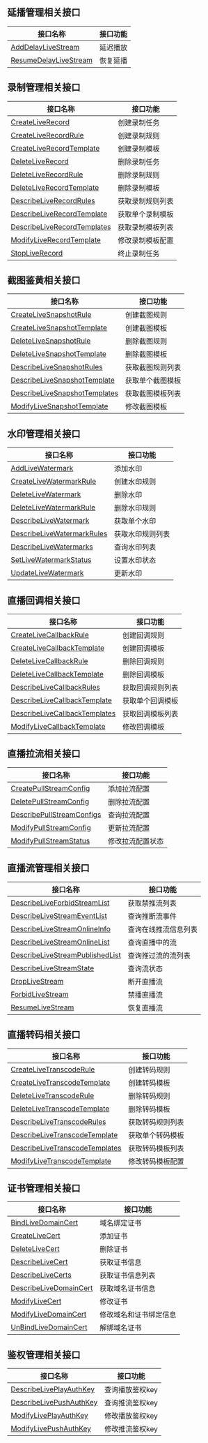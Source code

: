 ## 延播管理相关接口

| 接口名称 | 接口功能 |
|---------|---------|
| [AddDelayLiveStream](https://cloud.tencent.com/document/api/267/20465) | 延迟播放 |
| [ResumeDelayLiveStream](https://cloud.tencent.com/document/api/267/20464) | 恢复延播 |

## 录制管理相关接口

| 接口名称 | 接口功能 |
|---------|---------|
| [CreateLiveRecord](https://cloud.tencent.com/document/api/267/30148) | 创建录制任务 |
| [CreateLiveRecordRule](https://cloud.tencent.com/document/api/267/32615) | 创建录制规则 |
| [CreateLiveRecordTemplate](https://cloud.tencent.com/document/api/267/32614) | 创建录制模板 |
| [DeleteLiveRecord](https://cloud.tencent.com/document/api/267/30147) | 删除录制任务 |
| [DeleteLiveRecordRule](https://cloud.tencent.com/document/api/267/32613) | 删除录制规则 |
| [DeleteLiveRecordTemplate](https://cloud.tencent.com/document/api/267/32612) | 删除录制模板 |
| [DescribeLiveRecordRules](https://cloud.tencent.com/document/api/267/32611) | 获取录制规则列表 |
| [DescribeLiveRecordTemplate](https://cloud.tencent.com/document/api/267/32610) | 获取单个录制模板 |
| [DescribeLiveRecordTemplates](https://cloud.tencent.com/document/api/267/32609) | 获取录制模板列表 |
| [ModifyLiveRecordTemplate](https://cloud.tencent.com/document/api/267/32608) | 修改录制模板配置 |
| [StopLiveRecord](https://cloud.tencent.com/document/api/267/30146) | 终止录制任务 |

## 截图鉴黄相关接口

| 接口名称 | 接口功能 |
|---------|---------|
| [CreateLiveSnapshotRule](https://cloud.tencent.com/document/api/267/32625) | 创建截图规则 |
| [CreateLiveSnapshotTemplate](https://cloud.tencent.com/document/api/267/32624) | 创建截图模板 |
| [DeleteLiveSnapshotRule](https://cloud.tencent.com/document/api/267/32623) | 删除截图规则 |
| [DeleteLiveSnapshotTemplate](https://cloud.tencent.com/document/api/267/32622) | 删除截图模板 |
| [DescribeLiveSnapshotRules](https://cloud.tencent.com/document/api/267/32621) | 获取截图规则列表 |
| [DescribeLiveSnapshotTemplate](https://cloud.tencent.com/document/api/267/32620) | 获取单个截图模板 |
| [DescribeLiveSnapshotTemplates](https://cloud.tencent.com/document/api/267/32619) | 获取截图模板列表 |
| [ModifyLiveSnapshotTemplate](https://cloud.tencent.com/document/api/267/32618) | 修改截图模板 |

## 水印管理相关接口

| 接口名称 | 接口功能 |
|---------|---------|
| [AddLiveWatermark](https://cloud.tencent.com/document/api/267/30154) | 添加水印 |
| [CreateLiveWatermarkRule](https://cloud.tencent.com/document/api/267/32629) | 创建水印规则 |
| [DeleteLiveWatermark](https://cloud.tencent.com/document/api/267/30153) | 删除水印 |
| [DeleteLiveWatermarkRule](https://cloud.tencent.com/document/api/267/32628) | 删除水印规则 |
| [DescribeLiveWatermark](https://cloud.tencent.com/document/api/267/32627) | 获取单个水印 |
| [DescribeLiveWatermarkRules](https://cloud.tencent.com/document/api/267/32626) | 获取水印规则列表 |
| [DescribeLiveWatermarks](https://cloud.tencent.com/document/api/267/30152) | 查询水印列表 |
| [SetLiveWatermarkStatus](https://cloud.tencent.com/document/api/267/30151) | 设置水印状态 |
| [UpdateLiveWatermark](https://cloud.tencent.com/document/api/267/30150) | 更新水印 |

## 直播回调相关接口

| 接口名称 | 接口功能 |
|---------|---------|
| [CreateLiveCallbackRule](https://cloud.tencent.com/document/api/267/32638) | 创建回调规则 |
| [CreateLiveCallbackTemplate](https://cloud.tencent.com/document/api/267/32637) | 创建回调模板 |
| [DeleteLiveCallbackRule](https://cloud.tencent.com/document/api/267/32636) | 删除回调规则 |
| [DeleteLiveCallbackTemplate](https://cloud.tencent.com/document/api/267/32635) | 删除回调模板 |
| [DescribeLiveCallbackRules](https://cloud.tencent.com/document/api/267/32634) | 获取回调规则列表 |
| [DescribeLiveCallbackTemplate](https://cloud.tencent.com/document/api/267/32633) | 获取单个回调模板 |
| [DescribeLiveCallbackTemplates](https://cloud.tencent.com/document/api/267/32632) | 获取回调模板列表 |
| [ModifyLiveCallbackTemplate](https://cloud.tencent.com/document/api/267/32631) | 修改回调模板 |

## 直播拉流相关接口

| 接口名称 | 接口功能 |
|---------|---------|
| [CreatePullStreamConfig](https://cloud.tencent.com/document/api/267/30159) | 添加拉流配置 |
| [DeletePullStreamConfig](https://cloud.tencent.com/document/api/267/31311) | 删除拉流配置 |
| [DescribePullStreamConfigs](https://cloud.tencent.com/document/api/267/30158) | 查询拉流配置 |
| [ModifyPullStreamConfig](https://cloud.tencent.com/document/api/267/30157) | 更新拉流配置 |
| [ModifyPullStreamStatus](https://cloud.tencent.com/document/api/267/30156) | 修改拉流配置状态 |

## 直播流管理相关接口

| 接口名称 | 接口功能 |
|---------|---------|
| [DescribeLiveForbidStreamList](https://cloud.tencent.com/document/api/267/33187) | 获取禁推流列表 |
| [DescribeLiveStreamEventList](https://cloud.tencent.com/document/api/267/33186) | 查询推断流事件 |
| [DescribeLiveStreamOnlineInfo](https://cloud.tencent.com/document/api/267/20473) | 查询在线推流信息列表 |
| [DescribeLiveStreamOnlineList](https://cloud.tencent.com/document/api/267/20472) | 查询直播中的流 |
| [DescribeLiveStreamPublishedList](https://cloud.tencent.com/document/api/267/20471) | 查询推过流的流列表 |
| [DescribeLiveStreamState](https://cloud.tencent.com/document/api/267/20470) | 查询流状态 |
| [DropLiveStream](https://cloud.tencent.com/document/api/267/20469) | 断开直播流 |
| [ForbidLiveStream](https://cloud.tencent.com/document/api/267/20468) | 禁播直播流 |
| [ResumeLiveStream](https://cloud.tencent.com/document/api/267/20467) | 恢复直播流 |

## 直播转码相关接口

| 接口名称 | 接口功能 |
|---------|---------|
| [CreateLiveTranscodeRule](https://cloud.tencent.com/document/api/267/32647) | 创建转码规则 |
| [CreateLiveTranscodeTemplate](https://cloud.tencent.com/document/api/267/32646) | 创建转码模板 |
| [DeleteLiveTranscodeRule](https://cloud.tencent.com/document/api/267/32645) | 删除转码规则 |
| [DeleteLiveTranscodeTemplate](https://cloud.tencent.com/document/api/267/32644) | 删除转码模板 |
| [DescribeLiveTranscodeRules](https://cloud.tencent.com/document/api/267/32643) | 获取转码规则列表 |
| [DescribeLiveTranscodeTemplate](https://cloud.tencent.com/document/api/267/32642) | 获取单个转码模板 |
| [DescribeLiveTranscodeTemplates](https://cloud.tencent.com/document/api/267/32641) | 获取转码模板列表 |
| [ModifyLiveTranscodeTemplate](https://cloud.tencent.com/document/api/267/32640) | 修改转码模板配置 |

## 证书管理相关接口

| 接口名称 | 接口功能 |
|---------|---------|
| [BindLiveDomainCert](https://cloud.tencent.com/document/api/267/32657) | 域名绑定证书 |
| [CreateLiveCert](https://cloud.tencent.com/document/api/267/32656) | 添加证书 |
| [DeleteLiveCert](https://cloud.tencent.com/document/api/267/32655) | 删除证书 |
| [DescribeLiveCert](https://cloud.tencent.com/document/api/267/32654) | 获取证书信息 |
| [DescribeLiveCerts](https://cloud.tencent.com/document/api/267/32653) | 获取证书信息列表 |
| [DescribeLiveDomainCert](https://cloud.tencent.com/document/api/267/32652) | 获取域名证书信息 |
| [ModifyLiveCert](https://cloud.tencent.com/document/api/267/32651) | 修改证书 |
| [ModifyLiveDomainCert](https://cloud.tencent.com/document/api/267/32650) | 修改域名和证书绑定信息 |
| [UnBindLiveDomainCert](https://cloud.tencent.com/document/api/267/32649) | 解绑域名证书 |

## 鉴权管理相关接口

| 接口名称 | 接口功能 |
|---------|---------|
| [DescribeLivePlayAuthKey](https://cloud.tencent.com/document/api/267/30426) | 查询播放鉴权key |
| [DescribeLivePushAuthKey](https://cloud.tencent.com/document/api/267/30425) | 查询推流鉴权key |
| [ModifyLivePlayAuthKey](https://cloud.tencent.com/document/api/267/30424) | 修改播放鉴权key |
| [ModifyLivePushAuthKey](https://cloud.tencent.com/document/api/267/30423) | 修改推流鉴权key |

